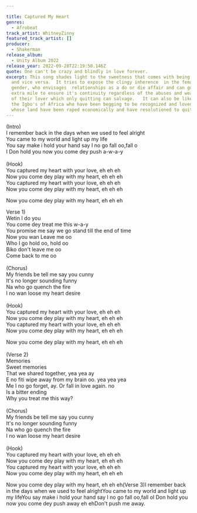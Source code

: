 ```yaml
---

title: Captured My Heart
genres:
  - Afrobeat
track_artist: WhitneyZinny
featured_track_artist: []
producer:
  - Shakerman
release_album:
  - Unity Album 2022
release_year: 2022-09-28T22:19:50.146Z
quote: One can't be crazy and blindly in love forever.
excerpt: This song shades light to the sweetness that comes with being in love
  and vice versa.  It tries to expose the clingy inherence  in the female
  gender, who envisages  relationships as a do or die affair and can go the
  extra mile to ensure it's continuity regardless of the abuses and weaknesses
  of their lover which only quitting can salvage.   It can also be likened to
  the Igbo's of Africa who have been begging to be recognized and loved and
  whose land have been raped economically and have resolutioned to quit.
---
```

<!--StartFragment-->

(Intro)\
I remember back in the days when we used to feel alright\
You came to my world and light up my life\
You say make i hold your hand say I no go fall oo,fall o\
I Don hold you now you come dey push a-w-a-y\
\
(Hook)\
You captured my heart with your love, eh eh eh\
Now you come dey play with my heart, eh eh eh\
You captured my heart with your love, eh eh eh\
Now you come dey play with my heart, eh eh eh

Now you come dey play with my heart, eh eh eh

Verse 1)\
Wetin I do you\
You come dey treat me this w-a-y\
You promise me say we go stand till the end of time\
Now you wan Leave me oo\
Who I go hold oo, hold oo\
Biko don't leave me oo\
Come back to me oo\
\
(Chorus)\
My friends be tell me say you cunny\
It's no longer sounding funny\
Na who go quench the fire\
I no wan loose my heart desire\
\
(Hook)\
You captured my heart with your love, eh eh eh\
Now you come dey play with my heart, eh eh eh\
You captured my heart with your love, eh eh eh\
Now you come dey play with my heart, eh eh eh

Now you come dey play with my heart, eh eh eh\
\
(Verse 2)\
Memories\
Sweet memories\
That we shared together, yea yea ay\
E no fiti wipe away from my brain oo. yea yea yea\
Me I no go forget, ay. Or fall in love again. no\
Is a bitter ending\
Why you treat me this way?\
\
(Chorus)\
My friends be tell me say you cunny\
It's no longer sounding funny\
Na who go quench the fire\
I no wan loose my heart desire\
\
(Hook)\
You captured my heart with your love, eh eh eh\
Now you come dey play with my heart, eh eh eh\
You captured my heart with your love, eh eh eh\
Now you come dey play with my heart, eh eh eh

Now you come dey play with my heart, eh eh eh(Verse 3)I remember back in the days when we used to feel alrightYou came to my world and light up my lifeYou say make i hold your hand say I no go fall oo,fall oI Don hold you now you come dey push away eh ehDon't push me away.

<!--EndFragment-->